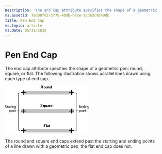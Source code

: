 ```yaml
---
Description: 'The end cap attribute specifies the shape of a geometric pen: round, square, or flat. The following illustration shows parallel lines drawn using each type of end cap.'
ms.assetid: 7a808f62-5778-40db-b7ce-3cd63c9b49db
title: Pen End Cap
ms.topic: article
ms.date: 05/31/2018
---
```


# Pen End Cap

The end cap attribute specifies the shape of a geometric pen: round, square, or flat. The following illustration shows parallel lines drawn using each type of end cap.

![illustration showing three horizontal lines, each with a different type of end cap](images/cspen-04.png)

The round and square end caps extend past the starting and ending points of a line drawn with a geometric pen; the flat end cap does not.

 

 



